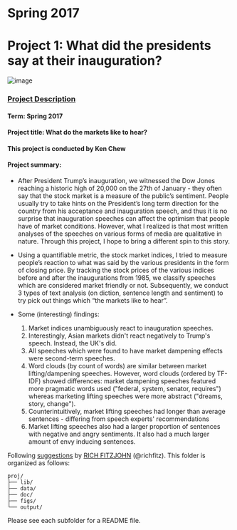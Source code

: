 # Spring 2017
# Project 1: What did the presidents say at their inauguration?

![image](figs/title.jpg)

### [Project Description](doc/)

#### Term: Spring 2017
#### Project title: What do the markets like to hear?
#### This project is conducted by Ken Chew

#### Project summary: 
+ After President Trump’s inauguration, we witnessed the Dow Jones reaching a historic high of 20,000 on the 27th of January - they often say that the stock market is a measure of the public’s sentiment. People usually try to take hints on the President’s long term direction for the country from his acceptance and inauguration speech, and thus it is no surprise that inauguration speeches can affect the optimism that people have of market conditions. However, what I realized is that most written analyses of the speeches on various forms of media are qualitative in nature. Through this project, I hope to bring a different spin to this story.

+ Using a quantifiable metric, the stock market indices, I tried to measure people’s reaction to what was said by the various presidents in the form of closing price. By tracking the stock prices of the various indices before and after the inaugurations from 1985, we classify speeches which are considered market friendly or not. Subsequently, we conduct 3 types of text analysis (on diction, sentence length and sentiment) to try pick out things which “the markets like to hear”.

+ Some (interesting) findings:
  1. Market indices unambiguously react to inauguration speeches.
  2. Interestingly, Asian markets didn't react negatively to Trump's speech. Instead, the UK's did.
  3. All speeches which were found to have market dampening effects were second-term speeches.
  4. Word clouds (by count of words) are similar between market lifting/dampening speeches. However, word clouds (ordered by TF-IDF) showed differences: market dampening speeches featured more pragmatic words used ("federal, system, senator, requires") whereas marketing lifting speeches were more abstract ("dreams, story, change").
  5. Counterintuitively, market lifting speeches had longer than average sentences - differing from speech experts' recommendations
  6. Market lifting speeches also had a larger proportion of sentences with negative and angry sentiments. It also had a much larger amount of envy inducing sentences.



Following [suggestions](http://nicercode.github.io/blog/2013-04-05-projects/) by [RICH FITZJOHN](http://nicercode.github.io/about/#Team) (@richfitz). This folder is organized as follows:

```
proj/
├── lib/
├── data/
├── doc/
├── figs/
└── output/
```

Please see each subfolder for a README file.
